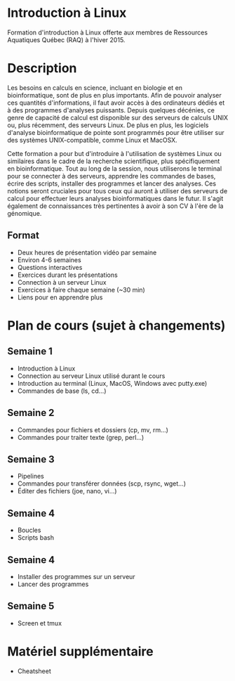 # Introduction à Linux
Formation d'introduction à Linux offerte aux membres de Ressources Aquatiques Québec (RAQ) à l'hiver 2015.

# Description
Les besoins en calculs en science, incluant en biologie et en bioinformatique, sont de plus en plus importants. Afin de pouvoir analyser ces quantités d'informations, il faut avoir accès à des ordinateurs dédiés et à des programmes d'analyses puissants. Depuis quelques décénies, ce genre de capacité de calcul est disponible sur des serveurs de calculs UNIX ou, plus récemment, des serveurs Linux. De plus en plus, les logiciels d'analyse bioinformatique de pointe sont programmés pour être utiliser sur des systèmes UNIX-compatible, comme Linux et MacOSX.

Cette formation a pour but d'introduire à l'utilisation de systèmes Linux ou similaires dans le cadre de la recherche scientifique, plus spécifiquement en bioinformatique. Tout au long de la session, nous utiliserons le terminal pour se connecter à des serveurs, apprendre les commandes de bases, écrire des scripts, installer des programmes et lancer des analyses. Ces notions seront cruciales pour tous ceux qui auront à utiliser des serveurs de calcul pour effectuer leurs analyses bioinformatiques dans le futur. Il s'agit également de connaissances très pertinentes à avoir à son CV à l'ère de la génomique.

## Format
- Deux heures de présentation vidéo par semaine
- Environ 4-6 semaines
- Questions interactives
- Exercices durant les présentations
- Connection à un serveur Linux
- Exercices à faire chaque semaine (~30 min)
- Liens pour en apprendre plus

# Plan de cours (sujet à changements)

## Semaine 1
<!---
Document de cours (Version non-terminée!) : [intro_linux_raq_semaine_01.pdf](https://github.com/enormandeau/intro_linux_raq/blob/master/02_cours/cours_01/intro_linux_raq_semaine_01.pdf?raw=true)
-->
- Introduction à Linux
- Connection au serveur Linux utilisé durant le cours
- Introduction au terminal (Linux, MacOS, Windows avec putty.exe)
- Commandes de base (ls, cd...)

## Semaine 2
- Commandes pour fichiers et dossiers (cp, mv, rm...)
- Commandes pour traiter texte (grep, perl...)

## Semaine 3
- Pipelines
- Commandes pour transférer données (scp, rsync, wget...)
- Éditer des fichiers (joe, nano, vi...)

## Semaine 4
- Boucles
- Scripts bash

## Semaine 4
- Installer des programmes sur un serveur
- Lancer des programmes

## Semaine 5
- Screen et tmux

# Matériel supplémentaire
- Cheatsheet

